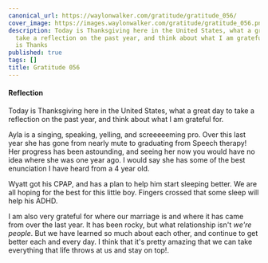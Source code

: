 ```yaml
---
canonical_url: https://waylonwalker.com/gratitude/gratitude_056/
cover_image: https://images.waylonwalker.com/gratitude/gratitude_056.png
description: Today is Thanksgiving here in the United States, what a great day to
  take a reflection on the past year, and think about what I am grateful for. Today
  is Thanks
published: true
tags: []
title: Gratitude 056
---
```


#### Reflection

Today is Thanksgiving here in the United States, what a great day to take a reflection on the past year, and think about what I am grateful for.


Ayla is a singing, speaking, yelling, and screeeeeming pro.  Over this last year she has gone from nearly mute to graduating from Speech therapy!  Her progress has been astounding, and seeing her now you would have no idea where she was one year ago.  I would say she has some of the best enunciation I have heard from a 4 year old.

Wyatt got his CPAP, and has a plan to help him start sleeping better.  We are all hoping for the best for this little boy.  Fingers crossed that some sleep will help his ADHD.

I am also very grateful for where our marriage is and where it has came from over the last year.  It has been rocky, but what relationship isn't _we're people_.  But we have learned so much about each other, and continue to get better each and every day.  I think that it's pretty amazing that we can take everything that life throws at us and stay on top!.